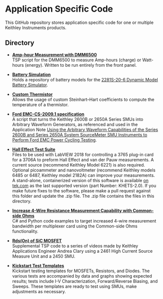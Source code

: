 
# Application Specific Code

This GitHub repository stores application specific code for one or multiple Keithley Instruments products.

## Directory

[comment]: **[Title](./directory)**  

* **[Amp-hour Measurement with DMM6500](./Amp-Hour_Measurement)**  
TSP script for the DMM6500 to measure Amp-hours (charge) or Watt-hours (energy). Written to be run entirely from the front panel.

* **[Battery Simulation](./Battery_Simulation/2281S_Battery_Models)**  
Holds a repository of battery models for the [2281S-20-6 Dynamic Model Battery Simulator](https://www.tek.com/tektronix-and-keithley-dc-power-supplies/2281s).

* **[Custom Thermistor](./Custom_Thermistor)**  
Allows the usage of custom Steinhart–Hart coefficients to compute the temperature of a thermistor.

* **[Ford EMC-CS-2009.1 specification](./Ford%20EMC-CS-2009.1%20specification/)**  
A script that turns the Keithley 2600B or 2650A Series SMUs into Arbitrary Waveform Generators, as referenced and used in the Application Note [Using the Arbitrary Waveform Capabilities of the Series 2600B and Series 2650A System SourceMeter SMU Instruments to Perform Ford EMC Power Cycling Testing](https://www.tek.com/en/documents/application-note/using-the-arbitrary-waveform-capabilities-of-the-series-2600b-and-2650a-to-perform-ford-emc).

* **[Hall Effect Test Suite](./Hall_Effect_Test_Software/)**  
Files to be used with LabVIEW 2018 for controlling a 3765 plug-in card for a 3706A to preform Hall Effect and van der Pauw measurements. A current source (recommend Keithley Model 6221) is also required. Optional picoammeter and nanovoltmeter (recommend Keithley models 6485 or 6487, Keithley model 2182A) can improve your measurements. A stand-alone, containerized version of this software is available [on tek.com](https://www.tek.com/en/search?op=&keywords=Keithley+Hall+Effect+Test+Suite+%28NOT+SUPPORTED%29&sort=&facets=_templatename%3DSoftware%26parsedsoftwaretype%3DApplication) as the last supported version (part Number: KHETS-2.0). If you make future fixes to the software, please make a pull request against this folder and update the .zip file. The .zip file contains the files in this directory.

* **[Increase 4-Wire Resistance Measurement Capability with Common-side Ohms](./Increase_4-Wire_Resistance_Measurement_Capability_with_Common-side_Ohms)**  
C# and Python code examples to target increased 4-wire measurement bandwidth per multiplexer card using the Common-side Ohms functionality. 

* **[Rds(On) of SiC MOSFET](./Rds(On)_of_SiC_MOSFET/)**  
Supplemental TSP code to a series of videos made by Keithley Applications Engineer Andrea Clary using a 2461 High Current Source Measure Unit and a 2450 SMU. 

* **[Kickstart Test Templates](./Kickstart%20Test%20Templates)**   
Kickstart testing templates for MOSFETs, Resistors, and Diodes. The various tests are accompanied by data and graphs showing expected results; tests include I-V Characterization, Forward/Reverse Biasing, and Sweeps. These templates are ready to test using SMUs, make adjustments as necessary.
